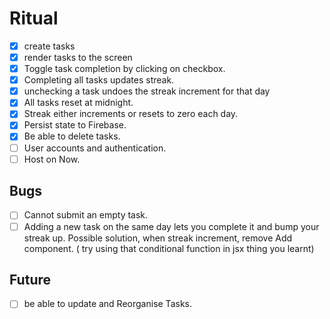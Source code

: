 # Ritual

- [x] create tasks
- [x] render tasks to the screen
- [x] Toggle task completion by clicking on checkbox.
- [x] Completing all tasks updates streak.
- [x] unchecking a task undoes the streak increment for that day
- [x] All tasks reset at midnight.
- [x] Streak either increments or resets to zero each day.
- [x] Persist state to Firebase.
- [x] Be able to delete tasks.
- [ ] User accounts and authentication.
- [ ] Host on Now.

## Bugs

- [ ] Cannot submit an empty task.
- [ ] Adding a new task on the same day lets you complete it and bump your streak up. Possible solution, when streak increment, remove Add component. ( try using that conditional function in jsx thing you learnt)

## Future
- [ ] be able to update and Reorganise Tasks.
